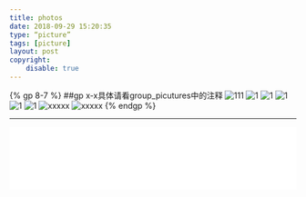 ```yaml
---
title: photos
date: 2018-09-29 15:20:35
type: “picture”
tags: [picture]
layout: post
copyright:
    disable: true
---
```

{% gp 8-7 %}  ##gp x-x具体请看group_picutures中的注释
![111](https://cdn.stocksnap.io/img-thumbs/960w/BUI8ASSJRG.jpg "capture")
![1](https://cdn.stocksnap.io/img-thumbs/960w/BUI8ASSJRG.jpg "test")
![1](https://cdn.stocksnap.io/img-thumbs/960w/BUI8ASSJRG.jpg)
![1](https://cdn.stocksnap.io/img-thumbs/960w/BUI8ASSJRG.jpg)
![1](https://cdn.stocksnap.io/img-thumbs/960w/BUI8ASSJRG.jpg)
![1](https://cdn.stocksnap.io/img-thumbs/960w/BUI8ASSJRG.jpg)
![xxxxx](https://cdn.stocksnap.io/img-thumbs/960w/BUI8ASSJRG.jpg)
![xxxxx](https://cdn.stocksnap.io/img-thumbs/960w/BUI8ASSJRG.jpg)
{% endgp %}

------
<iframe frameborder="no" border="0" marginwidth="0" marginheight="0" width=100% height=110 src="//music.163.com/outchain/player?type=0&id=448161195&auto=1&height=90"></iframe>